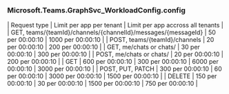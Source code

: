 <!-- markdownlint-disable MD041 h1-missing h1-not-first]-->
### Microsoft.Teams.GraphSvc_WorkloadConfig.config
| Request type | Limit per app per tenant | Limit per app accross all tenants |
| GET, teams/{teamId}/channels/{channelId}/messages/{messageId} | 50 per 00:00:10 | 1000 per 00:00:10 |
| POST, teams/{teamId}/channels | 20 per 00:00:10 | 200 per 00:00:10 |
| GET, me/chats or chats/ | 30 per 00:00:10 | 300 per 00:00:10 |
| POST, me/chats or chats/ | 20 per 00:00:10 | 200 per 00:00:10 |
| GET | 600 per 00:00:10 | 300 per 00:00:10 | 6000 per 00:00:10 | 3000 per 00:00:10 |
| POST, PUT, PATCH | 300 per 00:00:10 | 60 per 00:00:10 | 3000 per 00:00:10 | 1500 per 00:00:10 |
| DELETE | 150 per 00:00:10 | 30 per 00:00:10 | 1500 per 00:00:10 | 750 per 00:00:10 |
